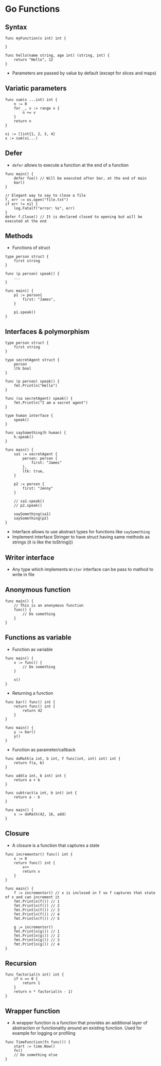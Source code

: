 # Go Functions

## Syntax
```
func myFunction(x int) int {

}

func hello(name string, age int) (string, int) {
    return "Hello", 12
}
```
* Parameters are passed by value by default (except for slices and maps)

## Variatic parameters
```
func sum(x ...int) int {
    n := 0
    for _, v := range x {
        n += v
    }
    return n
}

xi := []int{1, 2, 3, 4}
x := sum(xi...)
```

## Defer
* `defer` allows to execute a function at the end of a function
```
func main() {
    defer foo() // Will be executed after bar, at the end of main
    bar()
}

// Elegant way to say to close a file
f, err := os.open("file.txt")
if err != nil {
    log.Fatalf("error: %s", err)
}
defer f.Close() // It is declared closed to opening but will be executed at the end
```

## Methods
* Functions of struct
```
type person struct {
    first string
}

func (p person) speak() {
    ...
}

func main() {
    p1 := person{
        first: "James",
    }

    p1.speak()
}
```

## Interfaces & polymorphism
```
type person struct {
    first string
}

type secretAgent struct {
    person
    ltk bool
}

func (p person) speak() {
    fmt.Println("Hello")
}

func (sa secretAgent) speak() {
    fmt.Println("I am a secret agent")
}

type human interface {
    speak()
}

func saySomething(h human) {
    h.speak()
}

func main() {
    sa1 := secretAgent {
        person: person {
            first: "James"
        },
        ltk: true,
    }

    p2 := person {
        first: "Jenny"
    }

    // sa1.speak()
    // p2.speak()

    saySomething(sa1)
    saySomething(p2)
}
```
* Interface allows to use abstract types for functions like `saySomething`
* Implement interface Stringer to have struct having same methods as strings (it is like the toString())

## Writer interface
* Any type which implements `Writer` interface can be pass to mathod to write in file

## Anonymous function
```
func main() {
    // This is an anonymous function
    func() {
        // Do something
    }
}
```

## Functions as variable
* Function as variable
```
func main() {
    x := func() {
        // Do something
    }

    x()
}
```
* Returning a function
```
func bar() func() int {
    return func() int {
        return 42
    }
}

func main() {
    y := bar()
    y()
}
```
* Function as parameter/callback
```
func doMath(a int, b int, f func(int, int) int) int {
    return f(a, b)
}

func add(a int, b int) int {
    return a + b
}

func subtract(a int, b int) int {
    return a - b
}

func main() {
    x := doMath(42, 16, add)
}
```

## Closure
* A closure is a function that captures a state
```
func incrementor() func() int {
    x := 0
    return func() int {
        x++
        return x
    }
}

func main() {
    f := incrementor() // x is inclosed in f so f captures that state of x and can increment it
    fmt.Println(f()) // 1
	fmt.Println(f()) // 2
	fmt.Println(f()) // 3
	fmt.Println(f()) // 4
	fmt.Println(f()) // 5

    g ;= incrementor()
    fmt.Println(g()) // 1
    fmt.Println(g()) // 2
    fmt.Println(g()) // 3
    fmt.Println(g()) // 4
}
```

## Recursion
```
func factorial(n int) int {
    if n == 0 {
        return 1
    }
    return n * factorial(n - 1)
}
```

## Wrapper function
* A wrapper function is a function that provides an additional layer of abstraction or functionality around an existing function. Used for example for logging or profiling
```
func TimeFunction(fn func()) {
    start := time.Now()
    fn()
    // Do something else
}
```